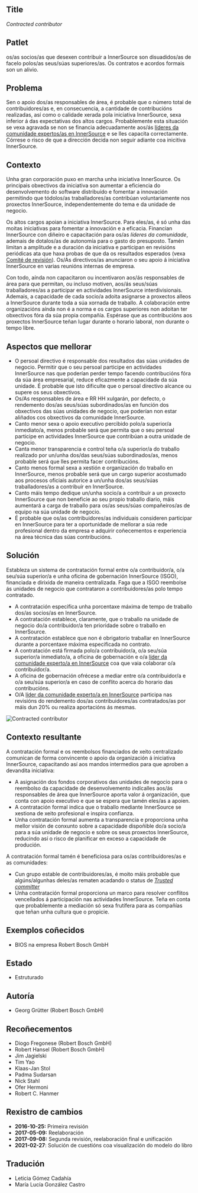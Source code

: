 ## Title

*Contracted contributor*

## Patlet

os/as socios/as que desexen contribuír a InnerSource son disuadidos/as de facelo polos/as seus/súas superiores/as. Os contratos e acordos formais son un alivio.

## Problema

Sen o apoio dos/as responsables de área, é probable que o número total de contribuidores/as e, en consecuencia, a cantidade de contribucións realizadas, así como o calidade xerada pola iniciativa InnerSource, sexa inferior á das expectativas dos altos cargos. Probablemente esta situación se vexa agravada se non se financia adecuadamente aos/ás [líderes da comunidade expertos/as en InnerSource](./dedicated-community-leader.md) e se lles capacita correctamente. Córrese o risco de que a dirección decida non seguir adiante coa inicitiva InnerSource.

## Contexto

Unha gran corporación puxo en marcha unha iniciativa InnerSource. Os principais obxectivos da iniciativa son aumentar a eficiencia do desenvolvemento do software distribuído e fomentar a innovación permitindo que tódolos/as traballadores/as contribúan voluntariamente nos proxectos InnerSource, independentemente do tema e da unidade de negocio.

Os altos cargos apoian a iniciativa InnerSource. Para eles/as, é só unha das moitas iniciativas para fomentar a innovación e a eficacia. Financian InnerSource con diñeiro e capacitación para os/as *líderes da comunidade*, ademais de dotalos/as de autonomía para o gasto do presuposto. Tamén limitan a amplitude e a duración da iniciativa e participan en revisións periódicas ata que haxa probas de que da os resultados esperados (vexa [Comité de revisión](./review-committee.md)). Os/As directivos/as anunciaron o seu apoio á iniciativa InnerSource en varias reunións internas de empresa.

Con todo, aínda non capacitaron ou incentivaron aos/ás responsables de área para que permitan, ou incluso motiven, aos/ás seus/súas traballadores/as a participar en actividades InnerSource interdivisionais. Ademais, a capacidade de cada socio/a adoita asignarse a proxectos alleos a InnerSource durante toda a súa xornada de traballo. A colaboración entre organizacións aínda non é a norma e os cargos superiores non adoitan ter obxectivos fóra da súa propia compañía. Espérase que as contribucións aos proxectos InnerSource teñan lugar durante o horario laboral, non durante o tempo libre.

## Aspectos que mellorar

- O persoal directivo é responsable dos resultados das súas unidades de negocio. Permitir que o seu persoal participe en actividades InnerSource nas que poderían perder tempo facendo contribucións fóra da súa área empresarial, reduce eficazmente a capacidade da súa unidade. É probable que isto dificulte que o persoal directivo alcance ou supere os seus obxectivos.
- Os/As responsables de área e RR HH xulgarán, por defecto, o rendemento dos/as seus/súas subordinados/as en función dos obxectivos das súas unidades de negocio, que poderían non estar aliñados cos obxectivos da comunidade InnerSource.
- Canto menor sexa o apoio executivo percibido polo/a superior/a inmediato/a, menos probable será que permita que o seu persoal participe en actividades InnerSource que contribúan a outra unidade de negocio.
- Canta menor transparencia e control teña o/a superior/a do traballo realizado por un/unha dos/das seus/súas subordinados/as, menos probable será que lles permita facer contribucións.
- Canto menos formal sexa a xestión e organización do traballo en InnerSource, menos probable será que un cargo superior acostumado aos procesos oficiais autorice a un/unha dos/as seus/súas traballadores/as a contribuír en InnerSource.
- Canto máis tempo dedique un/unha socio/a a contribuír a un proxecto InnerSource que non beneficie ao seu propio traballo diario, máis aumentará a carga de traballo para os/as seus/súas compañeiros/as de equipo na súa unidade de negocio.
- É probable que os/as contribuidores/as individuais consideren participar en InnerSource para ter a oportunidade de mellorar a súa rede profesional dentro da empresa e adquirir coñecementos e experiencia na área técnica das súas contribucións.

## Solución

Estableza un sistema de contratación formal entre o/a contribuidor/a, o/a seu/súa superior/a e unha oficina de gobernación InnerSource (ISGO), financiada e dirixida de maneira centralizada. Faga que a ISGO reembolse ás unidades de negocio que contrataron a contribuidores/as polo tempo contratado.

- A contratación especifica unha porcentaxe máxima de tempo de traballo dos/as socios/as en InnerSource.
- A contratación establece, claramente, que o traballo na unidade de negocio do/a contribuidor/a ten prioridade sobre o traballo en InnerSource.
- A contratación establece que non é obrigatorio traballar en InnerSource durante a porcentaxe máxima especificada no contrato.
- A contratación está firmada polo/a contribuidor/a, o/a seu/súa superior/a inmediato/a, a oficina de gobernación e o/a [líder da comunidade experto/a en InnerSource](./dedicated-community-leader.md) coa que vaia colaborar o/a contribuidor/a.
- A oficina de gobernación ofrécese a mediar entre o/a contribuidor/a e o/a seu/súa superior/a en caso de conflito acerca do horario das contribucións.
- O/A [líder da comunidade experto/a en InnerSource](./dedicated-community-leader.md) participa nas revisións do rendemento dos/as contribuidores/as contratados/as por máis dun 20% ou realiza aportacións ás mesmas.

![*Contracted contributor*](../../../assets/img/contracted-contributor.png)

## Contexto resultante

A contratación formal e os reembolsos financiados de xeito centralizado comunican de forma convincente o apoio da organización á iniciativa InnerSource, capacitando así aos mandos intermedios para que aproben a devandita iniciativa:

- A asignación dos fondos corporativos das unidades de negocio para o reembolso da capacidade de desenvolvemento indícalles aos/ás responsables de área que InnerSource aporta valor á organización, que conta con apoio executivo e que se espera que tamén eles/as a apoien.
- A contratación formal indica que o traballo mediante InnerSource se xestiona de xeito profesional e inspira confianza.
- Unha contratación formal aumenta a transparencia e proporciona unha mellor visión de conxunto sobre a capacidade dispoñible do/a socio/a para a súa unidade de negocio e sobre os seus proxectos InnerSource, reducindo así o risco de planificar en exceso a capacidade de produción.

A contratación formal tamén é beneficiosa para os/as contribuidores/as e as comunidades:

- Cun grupo estable de contribuidores/as, é moito máis probable que algúns/algunhas deles/as rematen acadando o status de  [*Trusted committer*](./trusted-committer.md)
- Unha contratación formal proporciona un marco para resolver conflitos vencellados á participación nas actividades InnerSource. Teña en conta que probablemente a mediación só sexa frutífera para as compañías que teñan unha cultura que o propicie.

## Exemplos coñecidos

- BIOS na empresa Robert Bosch GmbH

## Estado

- Estruturado

## Autoría

- Georg Grütter (Robert Bosch GmbH)

## Recoñecementos

- Diogo Fregonese (Robert Bosch GmbH)
- Robert Hansel (Robert Bosch GmbH)
- Jim Jagielski
- Tim Yao
- Klaas-Jan Stol
- Padma Sudarsan
- Nick Stahl
- Ofer Hermoni
- Robert C. Hanmer

## Rexistro de cambios

- **2016-10-25:** Primeira revisión
- **2017-05-09:** Reelaboración
- **2017-09-08:** Segunda revisión, reelaboración final e unificación
- **2021-02-27**: Solución de cuestións coa visualización do modelo do libro

## Tradución

- Leticia Gómez Cadahía
- María Lucía González Castro
